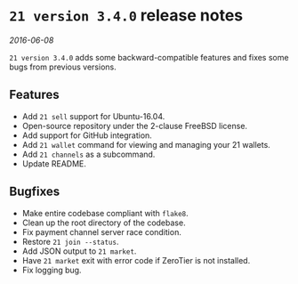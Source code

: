 # `21 version 3.4.0` release notes

*2016-06-08*

`21 version 3.4.0` adds some backward-compatible features and fixes some bugs from previous versions.

## Features
- Add `21 sell` support for Ubuntu-16.04.
- Open-source repository under the 2-clause FreeBSD license.
- Add support for GitHub integration.
- Add `21 wallet` command for viewing and managing your 21 wallets.
- Add `21 channels` as a subcommand.
- Update README.


## Bugfixes
- Make entire codebase compliant with `flake8`.
- Clean up the root directory of the codebase.
- Fix payment channel server race condition.
- Restore `21 join --status`.
- Add JSON output to `21 market`.
- Have `21 market` exit with error code if ZeroTier is not installed.
- Fix logging bug.
